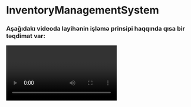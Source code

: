  <h1>InventoryManagementSystem</h1>
 <h3>Aşağıdakı videoda layihənin işləmə prinsipi haqqında qısa bir təqdimat var:</h3>
 <video


